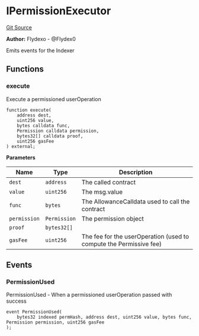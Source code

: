 # IPermissionExecutor
[Git Source](https://github.com/permissivelabs/core/blob/fa33ef18b6b5de6eccb85fa5ba3f8e660923b0ae/src/interfaces/IPermissionExecutor.sol)

**Author:**
Flydexo - @Flydex0

Emits events for the Indexer


## Functions
### execute

Execute a permissioned userOperation


```solidity
function execute(
    address dest,
    uint256 value,
    bytes calldata func,
    Permission calldata permission,
    bytes32[] calldata proof,
    uint256 gasFee
) external;
```
**Parameters**

|Name|Type|Description|
|----|----|-----------|
|`dest`|`address`|The called contract|
|`value`|`uint256`|The msg.value|
|`func`|`bytes`|The AllowanceCalldata used to call the contract|
|`permission`|`Permission`|The permission object|
|`proof`|`bytes32[]`||
|`gasFee`|`uint256`|The fee for the userOperation (used to compute the Permissive fee)|


## Events
### PermissionUsed
PermissionUsed - When a permissioned userOperation passed with success


```solidity
event PermissionUsed(
    bytes32 indexed permHash, address dest, uint256 value, bytes func, Permission permission, uint256 gasFee
);
```

